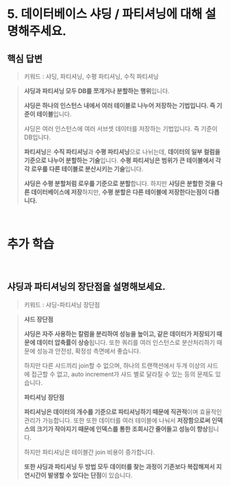 # 5. 데이터베이스 샤딩 / 파티셔닝에 대해 설명해주세요.

## 핵심 답변

> 키워드 : 샤딩, 파티셔닝, 수평 파티셔닝, 수직 파티셔닝

> **샤딩과 파티셔닝 모두 DB를 쪼개거나 분할하는 행위**입니다.
> 
> **샤딩은 하나의 인스턴스 내에서 여러 테이블로 나누어 저장하는 기법입니다. 즉 기준이 테이블**입니다.
> 
> 샤딩은 여러 인스턴스에 여러 서브셋 데이터를 저장하는 기법입니다. 즉 기준이 DB입니다.
> 
> 
> **파티셔닝**은 **수직 파티셔닝**과 **수평 파티셔닝**으로 나뉘는데, **데이터의 일부 컬럼을 기준으로 나누어 분할하는 기술**입니다.
> **수평 파티셔닝은 범위가 큰 테이블에서 각각 로우를 다른 테이블로 분산시키는 기술**입니다.
> 
> **샤딩은 수평 분할처럼 로우를 기준으로 분할**합니다. 하지만 **샤딩은 분할한 것을 다른 데이터베이스에 저장**하지만,
> **수평 분할은 다른 테이블에 저장한다는점이 다릅니다.**


<br/>

# 추가 학습

<br/>

## 샤딩과 파티셔닝의 장단점을 설명해보세요.

> 키워드 : 샤딩-파티셔닝 장단점

> **샤드 장단점**
> 
> **샤딩은 자주 사용하는 칼럼을 분리하여 성능을 높이고, 같은 데이터가 저장되기 때문에 데이터 압축률이 상승**됩니다.
> 또한 쿼리를 여러 인스턴스로 분산처리하기 때문에 성능과 안전성, 확정성 측면에서 좋습니다.
> 
> 하지만 다른 샤드끼리 join할 수 없으며, 하나의 트랜잭션에서 두개 이상의 샤드에 접근할 수 없고,
> auto increment가 샤드 별로 달라질 수 있는 등의 문제도 있습니다.
> 
> **파티셔닝 장단점**
> 
> **파티셔닝은 데이터의 개수를 기준으로 파티셔닝하기 때문에 직관적**이며 효율적인 관리가 가능합니다. 또한  또한 데이터를 여러 테이블에 나눠서
> **저장함으로써 인덱스의 크기가 작아지기 때문에 인덱스를 통한 조회시간 줄어들고 성능이 향상**됩니다.
> 
> 하지만 파티셔닝은 테이블간 join 비용이 증가합니다.
> 
> **또한 샤딩과 파티셔닝 두 방법 모두 데이터를 찾는 과정이 기존보다 복잡해져서 지연시간이 발생할 수 있다는 단점**이 있습니다.
